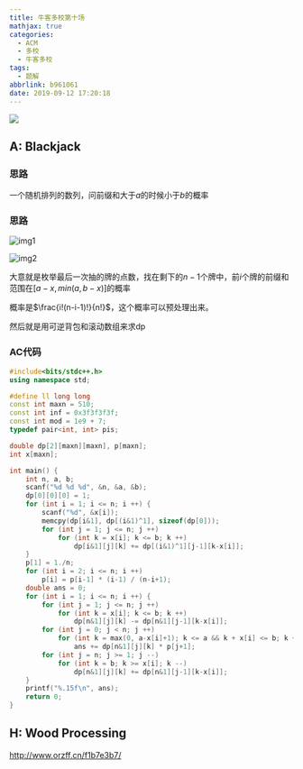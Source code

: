 ```yaml
---
title: 牛客多校第十场
mathjax: true
categories:
  - ACM
  - 多校
  - 牛客多校
tags:
  - 题解
abbrlink: b961061
date: 2019-09-12 17:20:18
---
```


<meta name = "referrer" content = "no-referrer" />

![](https://wx1.sinaimg.cn/mw690/0083TyOJly1gblwgb96b3j31hc0u0kc3.jpg)

<!-- less-->

## A: Blackjack

### 思路

一个随机排列的数列，问前缀和大于$a$的时候小于$b$的概率

### 思路

![img1](https://wx3.sinaimg.cn/mw690/0083TyOJly1gblwgobtobj30x10iqwjr.jpg)

![img2](https://wx4.sinaimg.cn/mw690/0083TyOJly1gblwgqivrcj30wt0icq7t.jpg)

大意就是枚举最后一次抽的牌的点数，找在剩下的$n-1$个牌中，前$i$个牌的前缀和范围在$[a-x,min(a,b-x)]$的概率

概率是$\frac{i!(n-i-1)!}{n!}$，这个概率可以预处理出来。

然后就是用可逆背包和滚动数组来求dp

### AC代码

```cpp
#include<bits/stdc++.h>
using namespace std;

#define ll long long
const int maxn = 510;
const int inf = 0x3f3f3f3f;
const int mod = 1e9 + 7;
typedef pair<int, int> pis;

double dp[2][maxn][maxn], p[maxn];
int x[maxn];

int main() { 
    int n, a, b;
    scanf("%d %d %d", &n, &a, &b);
    dp[0][0][0] = 1;
    for (int i = 1; i <= n; i ++) {
        scanf("%d", &x[i]);
        memcpy(dp[i&1], dp[(i&1)^1], sizeof(dp[0]));
        for (int j = 1; j <= n; j ++) 
            for (int k = x[i]; k <= b; k ++) 
                dp[i&1][j][k] += dp[(i&1)^1][j-1][k-x[i]];
    }
    p[1] = 1./n;
    for (int i = 2; i <= n; i ++)
        p[i] = p[i-1] * (i-1) / (n-i+1);
    double ans = 0;
    for (int i = 1; i <= n; i ++) {
        for (int j = 1; j <= n; j ++) 
            for (int k = x[i]; k <= b; k ++)
                dp[n&1][j][k] -= dp[n&1][j-1][k-x[i]];
        for (int j = 0; j < n; j ++)
            for (int k = max(0, a-x[i]+1); k <= a && k + x[i] <= b; k ++) 
                ans += dp[n&1][j][k] * p[j+1];
        for (int j = n; j >= 1; j --) 
            for (int k = b; k >= x[i]; k --) 
                dp[n&1][j][k] += dp[n&1][j-1][k-x[i]];
    }
    printf("%.15f\n", ans);
    return 0;
}
```

## H: Wood Processing

http://www.orzff.cn/f1b7e3b7/

